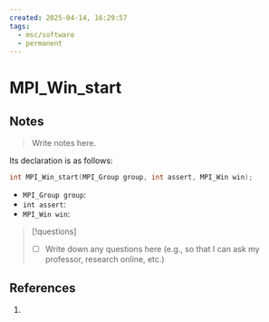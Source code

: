 ```yaml
---
created: 2025-04-14, 16:29:57
tags:
  - msc/software
  - permanent
---
```

# MPI_Win_start

## Notes

> Write notes here.

Its declaration is as follows:

```c
int MPI_Win_start(MPI_Group group, int assert, MPI_Win win);
```

- `MPI_Group group`:
- `int assert`:
- `MPI_Win win`:

> [!questions]
> - [ ] Write down any questions here (e.g., so that I can ask my professor, research online, etc.)

## References

1. 
